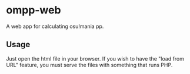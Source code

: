 # ompp-web
A web app for calculating osu!mania pp.

## Usage
Just open the html file in your browser. If you wish to have the "load from URL" feature, you must serve the files with something that runs PHP.
